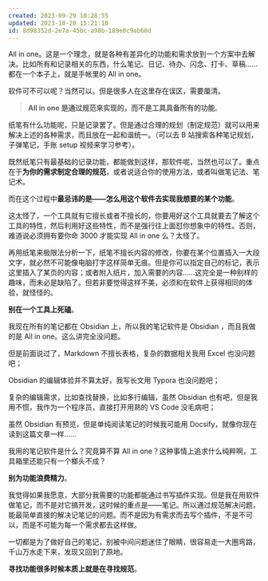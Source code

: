 ```yaml
---
created: 2023-09-29 10:28:55
updated: 2023-10-20 15:21:10
id: 8d98352d-2e7a-45bc-a98b-189e0c9ab68d
---
```

All in one。这是一个理念，就是各种有差异化的功能和需求放到一个方案中去解决。比如所有和记录相关的东西，什么笔记、日记、待办、闪念、打卡、草稿……都在一个本子上，就是手帐里的 All in one。

软件可不可以呢？当然可以。但是很多人在这里存在误区，需要厘清。

> **All in one 是通过规范来实现的，而不是工具具备所有的功能**。

纸笔有什么功能呢，只是记录罢了。但是通过合理的规划（制定规范）就可以用来解决上述的各种需求，而且放在一起和谐统一。（可以去 B 站搜索各种笔记规划，子弹笔记，手账 setup 视频来学习参考）。

既然纸笔只有最基础的记录功能，都能做到这样，那软件呢，当然也可以了。重点在于**为你的需求制定合理的规范**，或者说适合你的使用方法，或者叫做笔记法、笔记术。

而在这个过程中**最忌讳的是——怎么用这个软件去实现我想要的某个功能**。

这太怪了，一个工具就有它擅长或者不擅长的，你要用好这个工具就要去了解这个工具的特性，然后利用好这些特性，而不是强行往上面怼你想象中的特性。否则，难道说必须拥有要你命 3000 才能实现 All in one 么？太怪了。

再用纸笔来极限法分析一下，纸笔不擅长内容的修改，你要在某个位置插入一大段文字，就必然不可能像电脑打字这样简单无痕。但是你可以指定自己的标记，表示这里插入了某页的内容；或者附入纸片，加入需要的内容……这完全是一种别样的趣味，而未必是缺陷了。但若非要觉得这样不美，必须和在软件上获得相同的体验，就怪怪的。

**别在一个工具上死磕**。

我现在所有的笔记都在 Obsidian 上，所以我的笔记软件是 Obsidian ，而且我做的是 All in one。这么讲完全没问题。

但是前面说过了，Markdown 不擅长表格，复杂的数据相关我用 Excel 也没问题吧；

Obsidian 的编辑体验并不算太好，我写长文用 Typora 也没问题吧；

复杂的编辑需求，比如查找替换，比如多行编辑，虽然 Obsidian 也有吧，但是我用不惯，我作为一个程序员，直接打开用熟的 VS Code 没毛病吧；

虽然 Obsidian 有预览，但是单纯阅读笔记的时候我可能用 Docsify，就像你现在读到这篇文章一样……

我用的笔记软件是什么？究竟算不算 All in one？这种事情上追求什么纯粹啊，工具箱里还能只有一个榔头不成？

**别为功能浪费精力**。

我觉得如果我愿意，大部分我需要的功能都能通过书写插件实现。但是我在用软件做笔记，而不是对它搞开发，这时候的重点是——笔记。所以通过规范解决问题，能最简单直接的解决记笔记的问题。而不是因为有需求而去写个插件，不是不可以，而是不可能为每一个需求都去这样做。

一切都是为了做好自己的笔记，别被中间问题迷住了眼睛，很容易走一大圈弯路，千山万水走下来，发现又回到了原地。

**寻找功能很多时候本质上就是在寻找规范**。